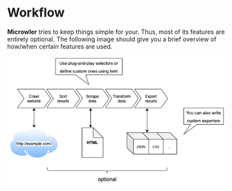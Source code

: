 # Workflow
**Microwler** tries to keep things simple for your. Thus, most of its features are entirely optional.
The following image should give you a brief overview of how/when certain features are used.

<img src="https://github.com/INNOVINATI/microwler/raw/master/docs/static/Microwler.png" width="600px" alt="Microwler Workflow">
